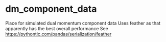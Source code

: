 # dm_component_data
Place for simulated dual momentum component data
Uses feather as that apparently has the best overall performance
See https://pythontic.com/pandas/serialization/feather
